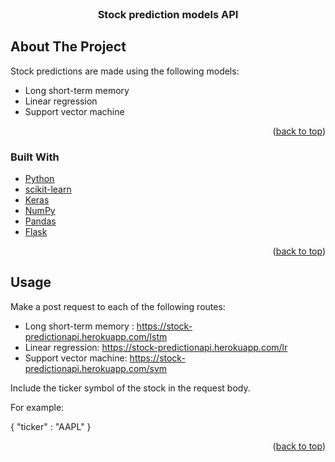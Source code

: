 <div id="top"></div>

<!-- PROJECT LOGO -->
<br />

<h3 align="center">Stock prediction models API</h3>

## About The Project

Stock predictions are made using the following models:

- Long short-term memory
- Linear regression
- Support vector machine

<p align="right">(<a href="#top">back to top</a>)</p>

### Built With

- [Python](https://www.python.org/)
- [scikit-learn](https://scikit-learn.org)
- [Keras](https://keras.io/)
- [NumPy](https://numpy.org/)
- [Pandas](https://pandas.pydata.org/)
- [Flask](https://flask.palletsprojects.com/en/2.1.x/)

<p align="right">(<a href="#top">back to top</a>)</p>

<!-- USAGE EXAMPLES -->

## Usage

Make a post request to each of the following routes:

- Long short-term memory : https://stock-predictionapi.herokuapp.com/lstm
- Linear regression: https://stock-predictionapi.herokuapp.com/lr
- Support vector machine: https://stock-predictionapi.herokuapp.com/svm

Include the ticker symbol of the stock in the request body.

For example:

{
"ticker" : "AAPL"
}

<p align="right">(<a href="#top">back to top</a>)</p>
